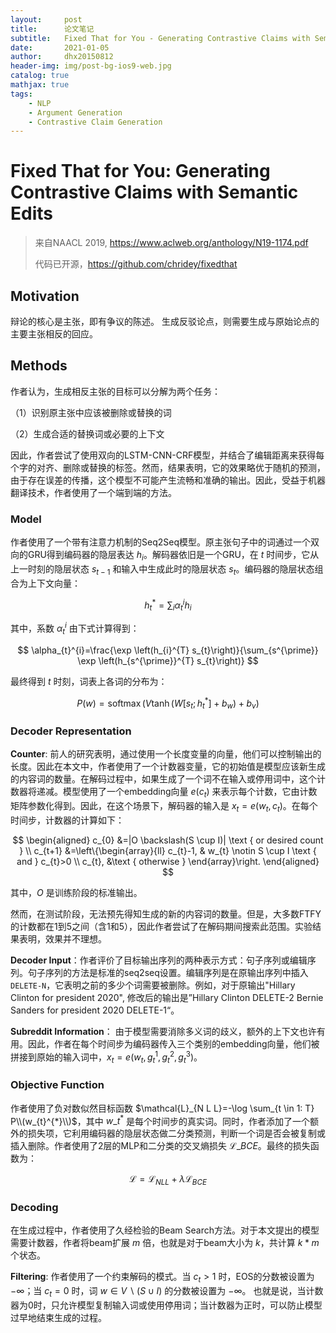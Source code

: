 ```yaml
---
layout:     post
title:      论文笔记
subtitle:   Fixed That for You - Generating Contrastive Claims with Semantic Edits
date:       2021-01-05
author:     dhx20150812
header-img: img/post-bg-ios9-web.jpg
catalog: true
mathjax: true
tags:
    - NLP
    - Argument Generation
    - Contrastive Claim Generation
---
```


# Fixed That for You: Generating Contrastive Claims with Semantic Edits

>   来自NAACL 2019, <https://www.aclweb.org/anthology/N19-1174.pdf>
>
>   代码已开源，<https://github.com/chridey/fixedthat>



## Motivation

辩论的核心是主张，即有争议的陈述。 生成反驳论点，则需要生成与原始论点的主要主张相反的回应。



## Methods

作者认为，生成相反主张的目标可以分解为两个任务：

（1）识别原主张中应该被删除或替换的词

（2）生成合适的替换词或必要的上下文

因此，作者尝试了使用双向的LSTM-CNN-CRF模型，并结合了编辑距离来获得每个字的对齐、删除或替换的标签。然而，结果表明，它的效果略优于随机的预测，由于存在误差的传播，这个模型不可能产生流畅和准确的输出。因此，受益于机器翻译技术，作者使用了一个端到端的方法。

### Model

作者使用了一个带有注意力机制的Seq2Seq模型。原主张句子中的词通过一个双向的GRU得到编码器的隐层表达 $h_i$。解码器依旧是一个GRU，在 $t$ 时间步，它从上一时刻的隐层状态 $s_{t-1}$ 和输入中生成此时的隐层状态 $s_{t}$。编码器的隐层状态组合为上下文向量：

$$
h_{t}^{*}=\sum_{i} \alpha_{t}^{i} h_{i}
$$

其中，系数 $\alpha_{t}^{i}$ 由下式计算得到：

$$
\alpha_{t}^{i}=\frac{\exp \left(h_{i}^{T} s_{t}\right)}{\sum_{s^{\prime}} \exp \left(h_{s^{\prime}}^{T} s_{t}\right)}
$$

最终得到 $t$ 时刻，词表上各词的分布为：

$$
P(w)=\operatorname{softmax}\left(V \tanh \left(W\left[s_{t} ; h_{t}^{*}\right]+b_{w}\right)+b_{v}\right)
$$

### Decoder Representation

**Counter**: 前人的研究表明，通过使用一个长度变量的向量，他们可以控制输出的长度。因此在本文中，作者使用了一个计数器变量，它的初始值是模型应该新生成的内容词的数量。在解码过程中，如果生成了一个词不在输入或停用词中，这个计数器将递减。模型使用了一个embedding向量 $e(c_t)$ 来表示每个计数，它由计数矩阵参数化得到。因此，在这个场景下，解码器的输入是 $x_t=e(w_t, c_t)$。在每个时间步，计数器的计算如下：

$$
\begin{aligned}
c_{0} &=|O \backslash(S \cup I)| \text { or desired count } \\
c_{t+1} &=\left\{\begin{array}{ll}
c_{t}-1, & w_{t} \notin S \cup I \text { and } c_{t}>0 \\
c_{t}, &\text { otherwise }
\end{array}\right.
\end{aligned}
$$

其中，$O$ 是训练阶段的标准输出。

然而，在测试阶段，无法预先得知生成的新的内容词的数量。但是，大多数FTFY的计数都在1到5之间（含1和5），因此作者尝试了在解码期间搜索此范围。实验结果表明，效果并不理想。

**Decoder Input**：作者评价了目标输出序列的两种表示方式：句子序列或编辑序列。句子序列的方法是标准的seq2seq设置。编辑序列是在原输出序列中插入`DELETE-N`，它表明之前的多少个词需要被删除。例如，对于原输出"Hillary Clinton for president 2020", 修改后的输出是”Hillary Clinton DELETE-2 Bernie Sanders for president 2020 DELETE-1“。

**Subreddit Information**： 由于模型需要消除多义词的歧义，额外的上下文也许有用。因此，作者在每个时间步为编码器传入三个类别的embedding向量，他们被拼接到原始的输入词中，$x_t=e(w_t, g_t^1,g_t^2,g_t^3)$。

### Objective Function

作者使用了负对数似然目标函数 $\mathcal{L}_{N L L}=-\log \sum_{t \in 1: T} P\\(w_{t}^{*}\\)$，其中 $w\_t^*$ 是每个时间步的真实词。同时，作者添加了一个额外的损失项，它利用编码器的隐层状态做二分类预测，判断一个词是否会被复制或插入删除。作者使用了2层的MLP和二分类的交叉熵损失 $\mathcal{L}\_{BCE}$。最终的损失函数为：

$$
\mathcal{L} = \mathcal{L}_{N L L} + \lambda \mathcal{L}_{B C E}
$$

### Decoding

在生成过程中，作者使用了久经检验的Beam Search方法。对于本文提出的模型需要计数器，作者将beam扩展 $m$ 倍，也就是对于beam大小为 $k$，共计算 $k*m$ 个状态。

**Filtering**: 作者使用了一个约束解码的模式。当 $c_t>1$ 时，EOS的分数被设置为 $-\infty$；当 $c_t=0$ 时，词 $w \in V \backslash(S \cup I)$ 的分数被设置为 $-\infty$。 也就是说，当计数器为0时，只允许模型复制输入词或使用停用词；当计数器为正时，可以防止模型过早地结束生成的过程。
